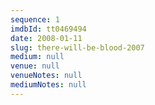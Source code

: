 ```yaml
---
sequence: 1
imdbId: tt0469494
date: 2008-01-11
slug: there-will-be-blood-2007
medium: null
venue: null
venueNotes: null
mediumNotes: null
---
```



